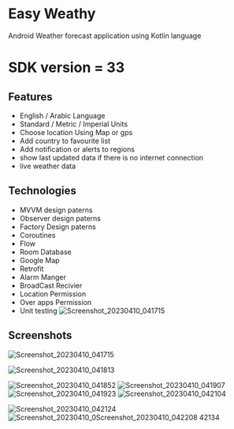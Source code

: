 
# Easy Weathy

Android Weather forecast application using Kotlin language

# SDK version = 33


## Features

- English / Arabic Language
- Standard / Metric / Imperial Units
- Choose location Using Map or gps
- Add country to favourite list
- Add notification or alerts to regions
- show last updated data if there is no internet connection
- live weather data


## Technologies
- MVVM design paterns
- Observer design paterns
- Factory Design paterns
- Coroutines
- Flow 
- Room Database
- Google Map
- Retrofit
- Alarm Manger
- BroadCast Recivier 
- Location Permission
- Over apps Permission
- Unit testing
![Screenshot_20230410_041715](https://user-images.githubusercontent.com/72928461/230818799-1d84778b-9ab1-4327-92fc-27b33809fb73.png)

## Screenshots
![Screenshot_20230410_041715](https://user-images.githubusercontent.com/72928461/230818817-9969b7ae-4c76-4a25-ae8c-77fced90c7b9.png)

![Screenshot_20230410_041813](https://user-images.githubusercontent.com/72928461/230818832-a07e76c3-5fef-4315-a20e-07a9f0979f13.png)

![Screenshot_20230410_041852](https://user-images.githubusercontent.com/72928461/230818840-e47c09f4-f106-4aca-9f52-32e0784f77d5.png)
![Screenshot_20230410_041907](https://user-images.githubusercontent.com/72928461/230818860-577e5bc9-8b8e-402e-a589-df7274ead11f.png)
![Screenshot_20230410_041923](https://user-images.githubusercontent.com/72928461/230818872-c44baa17-b273-406a-a3ea-27f2aed574be.png)
![Screenshot_20230410_042104](https://user-images.githubusercontent.com/72928461/230818886-14330a7d-4434-4d57-84b4-5afe101196c5.png)

![Screenshot_20230410_042124](https://user-images.githubusercontent.com/72928461/230818920-3bd96fc4-e352-4a34-989c-0cf948c51ad1.png)
![Screenshot_20230410_0![Screenshot_20230410_042208](https://user-images.githubusercontent.com/72928461/230818936-aa4e9497-d180-4fc6-9c38-0098b390380d.png)
42134](https://user-images.githubusercontent.com/72928461/230818930-a819bf82-2cd5-4230-8361-6c282bf795b7.png)
